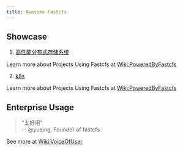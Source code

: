 ```yaml
---
title: Awesome Fastcfs
---
```


## Showcase

1. [高性能分布式存储系统](https://www.fastcfs.io)

Learn more about Projects Using Fastcfs at [Wiki:PoweredByFastcfs](https://github.com/happyfish100/FastCFS/wiki/PoweredByFastcfs)

2. [k8s](https://www.fastcfs.io)

Learn more about Projects Using Fastcfs at [Wiki:PoweredByFastcfs](https://github.com/fastcfs/k8s-fastcfs/wiki/PoweredByFastcfs)

## Enterprise Usage

> "太好用"  
> -- @yuqing, Founder of fastcfs
>

See more at [Wiki:VoiceOfUser](https://www.fastcfs.io)
